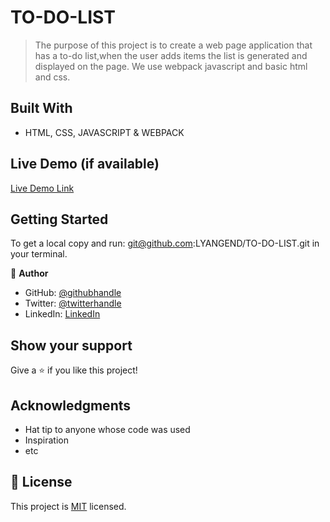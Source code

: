 
# TO-DO-LIST

> The purpose of this project is to create a web page application that has a to-do list,when the user adds items the list is generated and displayed on the page. We use webpack javascript and basic html and css.


## Built With

- HTML, CSS, JAVASCRIPT & WEBPACK

## Live Demo (if available)

[Live Demo Link](https://livedemo.com)


## Getting Started
To get a local copy and run:
git@github.com:LYANGEND/TO-DO-LIST.git in your terminal.





👤 **Author**

- GitHub: [@githubhandle](https://github.com/LYANGEND)
- Twitter: [@twitterhandle](https://twitter.com/david_lyangenda)
- LinkedIn: [LinkedIn](https://www.linkedin.com/in/david-lyangenda-623087151/)


## Show your support

Give a ⭐️ if you like this project!

## Acknowledgments

- Hat tip to anyone whose code was used
- Inspiration
- etc

## 📝 License

This project is [MIT](./MIT.md) licensed.
